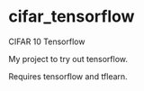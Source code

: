 # cifar_tensorflow
CIFAR 10 Tensorflow

My project to try out tensorflow.

Requires tensorflow and tflearn.
